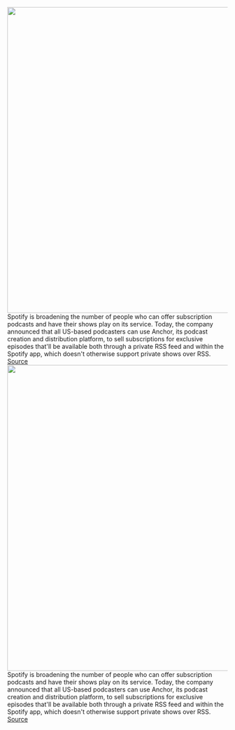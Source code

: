 <img src='https://cdn.vox-cdn.com/thumbor/lvFNSX06aUFhfFn7QLtZTvQDTvg=/0x0:3840x2160/1200x800/filters:focal(1613x773:2227x1387)/cdn.vox-cdn.com/uploads/chorus_image/image/69768014/Pod_subs_blog_inline_02.0.png' width='700px' /><br/>
Spotify is broadening the number of people who can offer subscription podcasts and have their shows play on its service. Today, the company announced that all US-based podcasters can use Anchor, its podcast creation and distribution platform, to sell subscriptions for exclusive episodes that'll be available both through a private RSS feed and within the Spotify app, which doesn't otherwise support private shows over RSS.
<a href='https://www.theverge.com/2021/8/24/22638529/spotify-anchor-subscriptions-in-app-launch-us'> Source <a/><img src='https://cdn.vox-cdn.com/thumbor/lvFNSX06aUFhfFn7QLtZTvQDTvg=/0x0:3840x2160/1200x800/filters:focal(1613x773:2227x1387)/cdn.vox-cdn.com/uploads/chorus_image/image/69768014/Pod_subs_blog_inline_02.0.png' width='700px' /><br/>
Spotify is broadening the number of people who can offer subscription podcasts and have their shows play on its service. Today, the company announced that all US-based podcasters can use Anchor, its podcast creation and distribution platform, to sell subscriptions for exclusive episodes that'll be available both through a private RSS feed and within the Spotify app, which doesn't otherwise support private shows over RSS.
<a href='https://www.theverge.com/2021/8/24/22638529/spotify-anchor-subscriptions-in-app-launch-us'> Source <a/>
